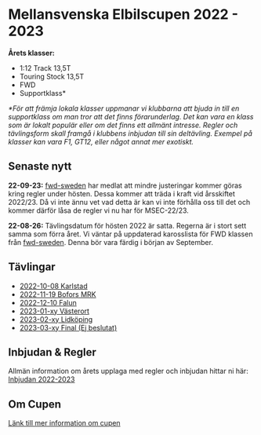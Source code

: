 # Mellansvenska Elbilscupen 2022 - 2023

**Årets klasser:**
* 1:12 Track 13,5T
* Touring Stock 13,5T
* FWD
* Supportklass*

_*För att främja lokala klasser uppmanar vi klubbarna att bjuda in till en supportklass om man tror att det finns förarunderlag. Det kan vara en klass som är lokalt populär eller om det finns ett allmänt intresse. Regler och tävlingsform skall framgå i klubbens inbjudan till sin deltävling. Exempel på klasser kan vara F1, GT12, eller något annat mer exotiskt._

## Senaste nytt
__22-09-23:__ [fwd-sweden](http://fwd-sweden.se) har medlat att mindre justeringar kommer göras kring regler under hösten. Dessa kommer att träda i kraft vid årsskiftet 2022/23. Då vi inte ännu vet vad detta är kan vi inte förhålla oss till det och kommer därför låsa de regler vi nu har för MSEC-22/23.

__22-08-26:__ Tävlingsdatum för hösten 2022 är satta. Regerna är i stort sett samma som förra året. Vi väntar på uppdaterad karosslista för FWD klassen från [fwd-sweden](http://fwd-sweden.se). Denna bör vara färdig i början av September.

## Tävlingar
* [2022-10-08 Karlstad](races_22-23.md)
* [2022-11-19 Bofors MRK](races_22-23.md)
* [2022-12-10 Falun](races_22-23.md)
* [2023-01-xy Västerort](races_22-23.md)
* [2023-02-xy Lidköping](races_22-23.md)
* [2023-03-xy Final (Ej beslutat)](races_22-23.md)

## Inbjudan & Regler
Allmän information om årets upplaga med regler och inbjudan hittar ni här:<br>
[Inbjudan 2022-2023](invite_22-23.md)

## Om Cupen
[Länk till mer information om cupen](about.md)

